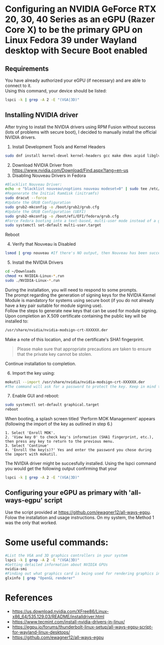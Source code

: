 # Configuring an NVIDIA GeForce RTX 20, 30, 40 Series as an eGPU (Razer Core X) to be the primary GPU on Linux Fedora 39 under Wayland desktop with Secure Boot enabled

## Requirements

You have already authorized your eGPU (if necessary) and are able to connect to it.  
Using this command, your device should be listed:

```bash
lspci -k | grep -A 2 -E "(VGA|3D)"
```

## Installing NVIDIA driver

After trying to install the NVIDIA drivers using RPM Fusion without success (lots of problems with secure boot), I decided to manually install the official NVIDIA drivers.

1. Install Development Tools and Kernel Headers

```bash
sudo dnf install kernel-devel kernel-headers gcc make dkms acpid libglvnd-glx libglvnd-opengl libglvnd-devel pkgconfig
```
2. Download NVIDIA Driver from https://www.nvidia.com/Download/Find.aspx?lang=en-us
3. Disabling Nouveau Drivers in Fedora

```bash
#Blacklist Nouveau Driver:
echo -e "blacklist nouveau\noptions nouveau modeset=0" | sudo tee /etc/modprobe.d/blacklist-nouveau.conf
#Regenerate the Initial Ramdisk (initramfs)
sudo dracut --force
#Update the GRUB Configuration
sudo grub2-mkconfig -o /boot/grub2/grub.cfg
#Update the GRUB Configuration (UEFI)
sudo grub2-mkconfig -o /boot/efi/EFI/fedora/grub.cfg
#Force Fedora booting into a text-based, multi-user mode instead of a graphical user interface (GUI)
sudo systemctl set-default multi-user.target
```
Reboot
    
4. Verify that Nouveau is Disabled

```bash
lsmod | grep nouveau #If there's NO output, then Nouveau has been successfully disabled
```

5. Install the NVIDIA Drivers

```bash
cd ~/Downloads
chmod +x NVIDIA-Linux-*.run
sudo ./NVIDIA-Linux-*.run
```

During the installation, you will need to respond to some prompts.  
The prompt regarding the generation of signing keys for the NVIDIA Kernel Module is mandatory for systems using secure boot (if you do not already have a key pair suitable for module signing use).  
Follow the steps to generate new keys that can be used for module signing. Upon completion an X.509 certificate containing the public key will be installed to:  

```bash
/usr/share/nvidia/nvidia-modsign-crt-XXXXXX.der
```
Make a note of this location, and of the certificate's SHA1 fingerprint.

> Please make sure that appropriate precautions are taken to ensure that the private key cannot be stolen.

Continue installation to completion.

6. Import the key using:

```bash
mokutil --import /usr/share/nvidia/nvidia-modsign-crt-XXXXXX.der
#The command will ask for a password to protect the key. Keep in mind that the QWERTY layout will be used.
```

7. Enable GUI and reboot:

```bash
sudo systemctl set-default graphical.target
reboot
```

When booting, a splash screen titled 'Perform MOK Management' appears (following the import of the key as outlined in step 6.)

    1. Select 'Enroll MOK'.
    2. 'View key 0' to check key's information (SHA1 fingerprint, etc.), then press any key to return to the previous menu.
    3. Select 'Continue'
    4. 'Enroll the key(s)?' Yes and enter the password you chose during the import with mokutil.

The NVIDIA driver might be succesfully installed. Using the lspci command you would get the following output confirming that your

```bash
lspci -k | grep -A 2 -E "(VGA|3D)"
```

## Configuring your eGPU as primary with 'all-ways-egpu' script

Use the script provided at https://github.com/ewagner12/all-ways-egpu. Folow the installation and usage instructions. On my system, the Method 1 was the only that worked.

# Some useful commands:

```bash
#List the VGA and 3D graphics controllers in your system
lspci -k | grep -A 2 -E "(VGA|3D)"
#Getting detailed information about NVIDIA GPUs
nvidia-smi
#Finding out what graphics card is being used for rendering graphics in your system,
glxinfo | grep "OpenGL renderer"
```

# References

- https://us.download.nvidia.com/XFree86/Linux-x86_64/535.129.03/README/installdriver.html
- https://www.tecmint.com/install-nvidia-drivers-in-linux/
- https://egpu.io/forums/thunderbolt-linux-setup/all-ways-egpu-script-for-wayland-linux-desktops/
- https://github.com/ewagner12/all-ways-egpu
